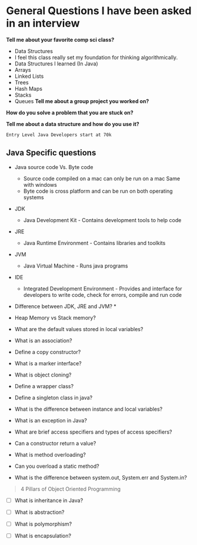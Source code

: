 # General Questions I have been asked in an interview

**Tell me about your favorite comp sci class?**
* Data Structures
 * I feel this class really set my foundation for thinking algorithmically.
 * Data Structures I learned (In Java)
  * Arrays
  * Linked Lists
  * Trees
  * Hash Maps
  * Stacks
  * Queues
**Tell me about a group project you worked on?**

**How do you solve a problem that you are stuck on?** 

**Tell me about a data structure and how do you use it?**

```
Entry Level Java Developers start at 70k
```

## Java Specific questions

* Java source code Vs. Byte code
  * Source code compiled on a mac can only be run on a mac Same with windows
  * Byte code is cross platform and can be run on both operating systems

* JDK
  * Java Development Kit - Contains development tools to help code
* JRE
  * Java Runtime Environment - Contains libraries and toolkits
* JVM
  * Java Virtual Machine - Runs java programs
* IDE
  * Integrated Development Environment - Provides and interface for developers to write code, check for errors, compile and run code
* Difference between JDK, JRE and JVM?
  * 
* Heap Memory vs Stack memory?

* What are the default values stored in local variables?

* What is an association?

* Define a copy constructor?

* What is a marker interface?

* What is object cloning?

* Define a wrapper class?

* Define a singleton class in java?

* What is the difference between instance and local variables?

* What is an exception in Java?

* What are brief access specifiers and types of access specifiers?

* Can a constructor return a  value?

* What is method overloading?

* Can you overload a static method?

* What is the difference between system.out, System.err and System.in? 

> 4 Pillars of Object Oriented Programming

* [ ] What is inheritance in Java?

* [ ] What is abstraction?
  
* [ ] What is polymorphism?
  
* [ ] What is encapsulation?
